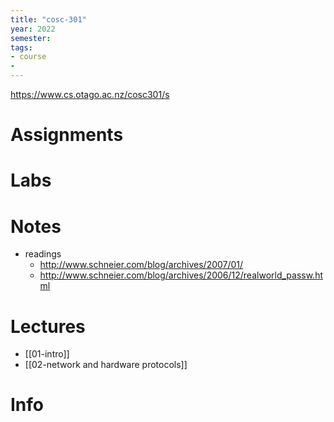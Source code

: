 ```yaml
---
title: "cosc-301"
year: 2022
semester: 
tags: 
- course
- 
---
```


https://www.cs.otago.ac.nz/cosc301/s

# Assignments

# Labs

# Notes
- readings
	- http://www.schneier.com/blog/archives/2007/01/
	- http://www.schneier.com/blog/archives/2006/12/realworld_passw.html
# Lectures
- [[01-intro]]
- [[02-network and hardware protocols]]


# Info

